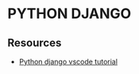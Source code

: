 # PYTHON DJANGO

## Resources

- [Python django vscode tutorial](https://code.visualstudio.com/docs/python/tutorial-django)